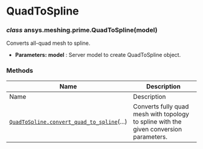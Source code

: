 # QuadToSpline

<a id="ansys.meshing.prime.QuadToSpline"></a>

### *class* ansys.meshing.prime.QuadToSpline(model)

Converts all-quad mesh to spline.

* **Parameters:**
  **model**
  : Server model to create QuadToSpline object.

<!-- !! processed by numpydoc !! -->

### Methods

| Name | Description |
|--------------------------------------------------------------------------------------------------------------------------------------------------------------------|------------------------------------------------------------------------------------------|
| Name | Description |
| [`QuadToSpline.convert_quad_to_spline`](ansys.meshing.prime.QuadToSpline.convert_quad_to_spline.md#ansys.meshing.prime.QuadToSpline.convert_quad_to_spline)(...)   | Converts fully quad mesh with topology to spline with the given conversion parameters.   |
<!-- vale on -->